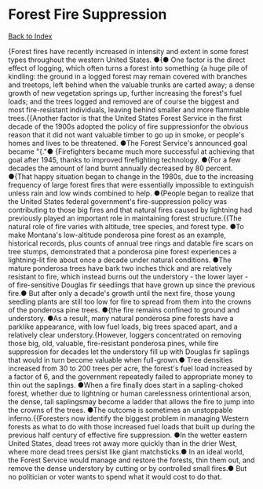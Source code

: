 # Forest Fire Suppression
[Back to Index](https://github.com/windows10010/tpoExtractor/blog/master/README.md)

{Forest fires have recently increased in intensity and extent in some forest types throughout the western United States. ●{● One factor is the direct effect of logging, which often turns a forest into something {a huge pile of kindling: the ground in a logged forest may remain covered with branches and treetops, left behind when the valuable trunks are carted away; a dense growth of new vegetation springs up, further increasing the forest's fuel loads; and the trees logged and removed are of course the biggest and most fire-resistant individuals, leaving behind smaller and more flammable trees.{{Another factor is that the United States Forest Service in the first decade of the 1900s adopted the policy of fire suppressionfor the obvious reason that it did not want valuable timber to go up in smoke, or people's homes and lives to be threatened. ●The Forest Service's announced goal became "{."● {Firefighters became much more successful at achieving that goal after 1945, thanks to improved firefighting technology. ●{For a few decades the amount of land burnt annually decreased by 80 percent. ●{That happy situation began to change in the 1980s, due to the increasing frequency of large forest fires that were essentially impossible to extinguish unless rain and low winds combined to help. ●{People began to realize that the United States federal government's fire-suppression policy was contributing to those big fires and that natural fires caused by lightning had previously played an important role in maintaining forest structure.{{The natural role of fire varies with altitude, tree species, and forest type. ●To make Montana's low-altitude ponderosa pine forest as an example, historical records, plus counts of annual tree rings and datable fire scars on tree stumps, demonstrated that a ponderosa pine forest experiences a lightning-lit fire about once a decade under natural conditions. ●The mature ponderosa trees have bark two inches thick and are relatively resistant to fire, which instead burns out the understory - the lower layer - of fire-sensitive Douglas fir seedlings that have grown up since the previous fire.● But after only a decade's growth until the next fire, those young seedling plants are still too low for fire to spread from them into the crowns of the ponderosa pine trees. ●{the fire remains confined to ground and understory. ●As a result, many natural ponderosa pine forests have a parklike appearance, with low fuel loads, big trees spaced apart, and a relatively clear understory.{However, loggers concentrated on removing those big, old, valuable, fire-resistant ponderosa pines, while fire suppression for decades let the understory fill up with Douglas fir saplings that would in turn become valuable when full-grown.● Tree densities increased from 30 to 200 trees per acre, the forest's fuel load increased by a factor of 6, and the government repeatedly failed to appropriate money to thin out the saplings. ●When a fire finally does start in a sapling-choked forest, whether due to lightning or human carelessness orintentional arson, the dense, tall saplingsmay become a ladder that allows the fire to jump into the crowns of the trees. ●The outcome is sometimes an unstoppable inferno.{{Foresters now identify the biggest problem in managing Western forests as what to do with those increased fuel loads that built up during the previous half century of effective fire suppression. ●In the wetter eastern United States, dead trees rot away more quickly than in the drier West, where more dead trees persist like giant matchsticks.● In an ideal world, the Forest Service would manage and restore the forests, thin them out, and remove the dense understory by cutting or by controlled small fires.● But no politician or voter wants to spend what it would cost to do that.